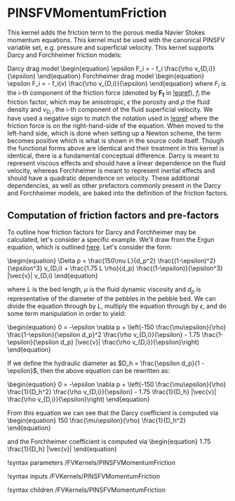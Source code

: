 # PINSFVMomentumFriction

This kernel adds the friction term to the porous media Navier Stokes momentum
equations. This kernel must be used with the canonical PINSFV variable set,
e.g. pressure and superficial velocity. This kernel supports Darcy and
Forchheimer friction models:

Darcy drag model
\begin{equation}
\epsilon F_i = - f_i \frac{\rho v_{D,i}}{\epsilon}
\end{equation}
Forchheimer drag model
\begin{equation}
\epsilon F_i = - f_i(v) \frac{\rho v_{D,i}}{\epsilon}
\end{equation}
where $F_i$ is the i-th component of the friction force (denoted by $\mathbf{F_f}$ in [!eqref](pinsfv.md#eq:pinsfv_mom)), $f_i$ the friction factor, which may be anisotropic,
$\epsilon$ the porosity and $\rho$ the fluid density and $v_{D,i}$ the i-th
component of the fluid
superficial velocity. We have used a negative sign to match the notation used in
[!eqref](pinsfv.md#eq:pinsfv_mom) where the friction force is on the
right-hand-side of the equation. When moved to the left-hand side, which is done
when setting up a Newton scheme, the term becomes positive which is what is
shown in the source code itself.
Though the functional forms above are identical and their
treatment in this kernel is identical, there is a fundamental conceptual
difference. Darcy is meant to represent viscous effects and should
have a linear dependence on the fluid velocity, whereas Forchheimer is meant to
represent inertial effects and should have a quadratic dependence on velocity. These additional dependencies, as well as other prefactors commonly present in the Darcy and Forchheimer models, are baked into the definition of the friction factors.

## Computation of friction factors and pre-factors

To outline how friction factors for Darcy and Forchheimer may be calculated,
let's consider a specific example. We'll draw from the Ergun equation, which is
outlined [here](https://en.wikipedia.org/wiki/Ergun_equation). Let's consider
the form:

\begin{equation}
\Delta p = \frac{150\mu L}{d_p^2} \frac{(1-\epsilon)^2}{\epsilon^3} v_{D,i} + \frac{1.75 L \rho}{d_p} \frac{(1-\epsilon)}{\epsilon^3} |\vec{v}| v_{D,i}
\end{equation}

where $L$ is the bed length, $\mu$ is the fluid dynamic viscosity and $d_p$ is
representative of the diameter of the pebbles in the pebble bed. We can divide
the equation through by $L$, multiply the equation through by $\epsilon$, and do
some term manipulation in order to yield:

\begin{equation}
0 = -\epsilon \nabla p + \left(-150 \frac{\mu\epsilon}{\rho} \frac{1-\epsilon}{\epsilon d_p}^2 \frac{\rho v_{D,i}}{\epsilon} - 1.75 \frac{1-\epsilon}{\epsilon d_p} |\vec{v}| \frac{\rho v_{D,i}}{\epsilon}\right)
\end{equation}

If we define the hydraulic diameter as $D_h = \frac{\epsilon d_p}{1 -
\epsilon}$, then the above equation can be rewritten as:

\begin{equation}
0 = -\epsilon \nabla p + \left(-150 \frac{\mu\epsilon}{\rho} \frac{1}{D_h^2} \frac{\rho v_{D,i}}{\epsilon} - 1.75 \frac{1}{D_h} |\vec{v}| \frac{\rho v_{D,i}}{\epsilon}\right)
\end{equation}

From this equation we can see that the Darcy coefficient is computed via
\begin{equation}
150 \frac{\mu\epsilon}{\rho} \frac{1}{D_h^2}
\end{equation}

and the Forchheimer coefficient is computed via
\begin{equation}
1.75 \frac{1}{D_h} |\vec{v}|
\end{equation}

!syntax parameters /FVKernels/PINSFVMomentumFriction

!syntax inputs /FVKernels/PINSFVMomentumFriction

!syntax children /FVKernels/PINSFVMomentumFriction
